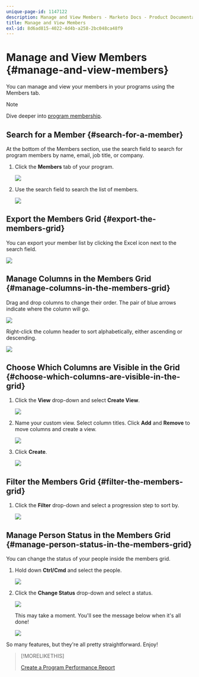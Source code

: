 ```yaml
---
unique-page-id: 1147122
description: Manage and View Members - Marketo Docs - Product Documentation
title: Manage and View Members
exl-id: 8d6ad815-4022-4d4b-a258-2bc048ca48f9
---
```

# Manage and View Members {#manage-and-view-members}

You can manage and view your members in your programs using the Members tab.

>[!NOTE]
>
>Dive deeper into [program membership](/help/marketo/product-docs/core-marketo-concepts/programs/creating-programs/understanding-program-membership.md).

## Search for a Member {#search-for-a-member}

At the bottom of the Members section, use the search field to search for program members by name, email, job title, or company.

1. Click the **Members** tab of your program.

   ![](assets/image2014-10-1-16-3a0-3a29.png)

1. Use the search field to search the list of members.

   ![](assets/image2014-10-1-16-3a7-3a20.png)

## Export the Members Grid {#export-the-members-grid}

You can export your member list by clicking the Excel icon next to the search field.

![](assets/image2014-10-1-16-3a9-3a55.png)

## Manage Columns in the Members Grid {#manage-columns-in-the-members-grid}

Drag and drop columns to change their order. The pair of blue arrows indicate where the column will go.

  ![](assets/image2014-10-1-16-3a25-3a30.png)

Right-click the column header to sort alphabetically, either ascending or descending.

  ![](assets/image2014-10-1-17-3a3-3a28.png)

## Choose Which Columns are Visible in the Grid {#choose-which-columns-are-visible-in-the-grid}

1. Click the **View** drop-down and select **Create View**.

   ![](assets/image2014-10-1-16-3a32-3a43.png)

1. Name your custom view. Select column titles. Click **Add** and **Remove** to move columns and create a view.

   ![](assets/image2014-10-1-16-3a36-3a52.png)

1. Click **Create**.

   ![](assets/image2014-10-1-16-3a38-3a7.png)

## Filter the Members Grid  {#filter-the-members-grid}

1. Click the **Filter** drop-down and select a progression step to sort by.

   ![](assets/image2014-10-1-16-3a42-3a4.png)

## Manage Person Status in the Members Grid {#manage-person-status-in-the-members-grid}

You can change the status of your people inside the members grid.

1. Hold down **Ctrl/Cmd** and select the people.

   ![](assets/image2014-10-1-16-3a44-3a27.png)

1. Click the **Change Status** drop-down and select a status.

   ![](assets/image2014-10-1-16-3a47-3a45.png)

   This may take a moment. You'll see the message below when it's all done!

   ![](assets/changestatusconfirm.png)

So many features, but they're all pretty straightforward. Enjoy!

>[!MORELIKETHIS]
>
>[Create a Program Performance Report](/help/marketo/product-docs/core-marketo-concepts/programs/program-performance-report/create-a-program-performance-report.md)
